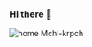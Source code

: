 ### Hi there 👋

![home](https://psv4.userapi.com/c237131/u354403795/docs/d19/6b0d7eda026a/home-icon.png?extra=w3-E6pF6VuoTdjCaH8AdGjg3UBhp9DXLbol07cHnzU4TvueIFXRTxijJ_Z0NSId-9Q3foQltrvkvQRd0jGY2HwkrsUhgmoDEPHWkR1TsifGjgL5nyfNm6WKP2D99tqXOWPaelsAmfrMjf4ug0h0ZA7-j)  Mchl-krpch
